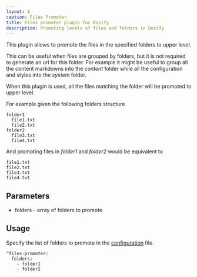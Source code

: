 ```yaml
---
layout: $
caption: Files Promoter
title: Files promoter plugin for Docify
description: Promoting levels of files and folders in Docify
---
```

This plugin allows to promote the files in the specified folders to upper level.

This can be useful when files are grouped by folders, but it is not required to generate an url for this folder. For example it might be useful to group all the content markdowns into the *content* folder while all the configuration and styles into the *system* folder.

When this plugin is used, all the files matching the folder will be promoted to upper level.

For example given the following folders structure

~~~
folder1
  file1.txt
  file2.txt
folder2
  file3.txt
  file4.txt
~~~

And promoting files in *folder1* and *folder2* would be equivalent to

~~~
file1.txt
file2.txt
file3.txt
file4.txt
~~~

## Parameters

* folders - array of folders to promote

## Usage

Specify the list of folders to promote in the [configuration](/configuration/) file.

~~~
^files-promoter:
  folders:
    - folder1
    - folder2
~~~